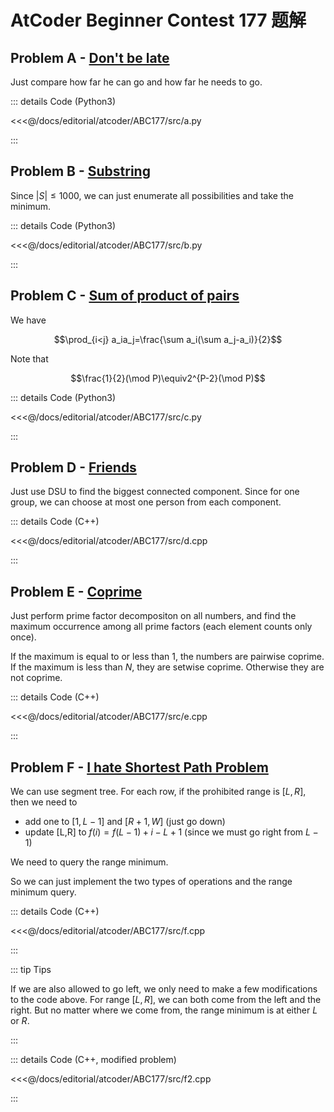 # AtCoder Beginner Contest 177 题解

## Problem A - [Don't be late](https://atcoder.jp/contests/abc177/tasks/abc177_a)

Just compare how far he can go and how far he needs to go.

::: details Code (Python3)

<<<@/docs/editorial/atcoder/ABC177/src/a.py

:::

## Problem B - [Substring](https://atcoder.jp/contests/abc177/tasks/abc177_b)

Since $|S|\leq1000$, we can just enumerate all possibilities and take the minimum.

::: details Code (Python3)

<<<@/docs/editorial/atcoder/ABC177/src/b.py

:::

## Problem C - [Sum of product of pairs](https://atcoder.jp/contests/abc177/tasks/abc177_c)

We have

$$\prod_{i<j} a_ia_j=\frac{\sum a_i(\sum a_j-a_i)}{2}$$

Note that

$$\frac{1}{2}(\mod P)\equiv2^{P-2}(\mod P)$$

::: details Code (Python3)

<<<@/docs/editorial/atcoder/ABC177/src/c.py

:::

## Problem D - [Friends](https://atcoder.jp/contests/abc177/tasks/abc177_d)

Just use DSU to find the biggest connected component. Since for one group, we can choose at most one person from each component.

::: details Code (C++)

<<<@/docs/editorial/atcoder/ABC177/src/d.cpp

:::

## Problem E - [Coprime](https://atcoder.jp/contests/abc177/tasks/abc177_e)

Just perform prime factor decompositon on all numbers, and find the maximum occurrence among all prime factors (each element counts only once).

If the maximum is equal to or less than $1$, the numbers are pairwise coprime. If the maximum is less than $N$, they are setwise coprime. Otherwise they are not coprime.

::: details Code (C++)

<<<@/docs/editorial/atcoder/ABC177/src/e.cpp

:::

## Problem F - [I hate Shortest Path Problem](https://atcoder.jp/contests/abc177/tasks/abc177_f)

We can use segment tree. For each row, if the prohibited range is $[L,R]$, then we need to 

- add one to $[1,L-1]$ and $[R+1,W]$ (just go down)
- update [L,R] to $f(i)=f(L-1)+i-L+1$ (since we must go right from $L-1$)

We need to query the range minimum.

So we can just implement the two types of operations and the range minimum query.
 
::: details Code (C++)

<<<@/docs/editorial/atcoder/ABC177/src/f.cpp

:::

::: tip Tips

If we are also allowed to go left, we only need to make a few modifications to the code above. For range $[L,R]$, we can both come from the left and the right. But no matter where we come from, the range minimum is at either $L$ or $R$.

::: 

::: details Code (C++, modified problem)

<<<@/docs/editorial/atcoder/ABC177/src/f2.cpp

:::

<Utterances />

